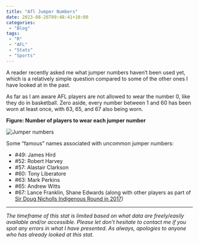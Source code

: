 ```yaml
---
title: "Afl Jumper Numbers"
date: 2023-08-26T09:48:41+10:00
categories:
 - "Blog"
tags:
 - "R"
 - "AFL" 
 - "Stats"
 - "Sports"
---
```


<!--more-->

A reader recently asked me what jumper numbers haven’t been used yet, which is a relatively simple question compared to some of the other ones I have looked at in the past.

As far as I am aware AFL players are not allowed to wear the number 0, like they do in basketball. Zero aside, every number between 1 and 60 has been worn at least once, with 63, 65, and 67 also being worn. 

**Figure: Number of players to wear each jumper number**

![Jumper numbers](/files/content/posts/afl-jumper-numbers/jumper-number-freq.png)

Some “famous” names associated with uncommon jumper numbers:
- #49: James Hird
- #52: Robert Harvey
- #57: Alastair Clarkson
- #60: Tony Liberatore
- #63: Mark Perkins
- #65: Andrew Witts
- #67: Lance Franklin, Shane Edwards (along with other players as part of [Sir Doug Nicholls Indigenous Round in 2017](https://www.afl.com.au/news/90302/players-number-tribute-to-indigenous-breakthrough#:~:text=laws%20for%20them.-,No.,Dreamtime%20at%20the%20'G%20match.))

--- 

*The timeframe of this stat is limited based on what data are freely/easily available and/or accessible. Please let don’t hesitate to contact me if you spot any errors in what I have presented. As always, apologies to anyone who has already looked at this stat.*
